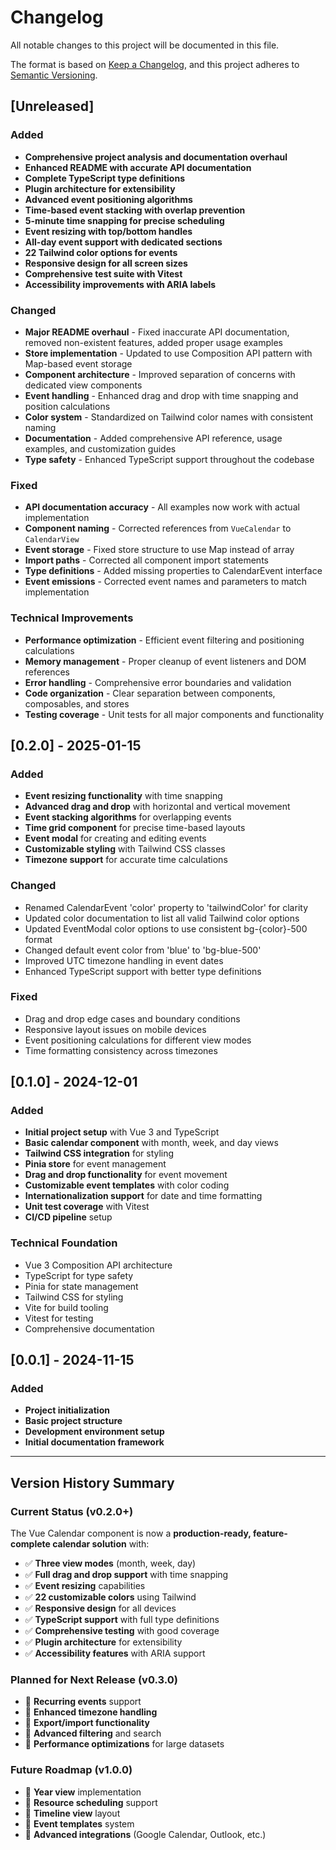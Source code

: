 # Changelog

All notable changes to this project will be documented in this file.

The format is based on [Keep a Changelog](https://keepachangelog.com/en/1.0.0/),
and this project adheres to [Semantic Versioning](https://semver.org/spec/v2.0.0.html).

## [Unreleased]

### Added
- **Comprehensive project analysis and documentation overhaul**
- **Enhanced README with accurate API documentation**
- **Complete TypeScript type definitions**
- **Plugin architecture for extensibility**
- **Advanced event positioning algorithms**
- **Time-based event stacking with overlap prevention**
- **5-minute time snapping for precise scheduling**
- **Event resizing with top/bottom handles**
- **All-day event support with dedicated sections**
- **22 Tailwind color options for events**
- **Responsive design for all screen sizes**
- **Comprehensive test suite with Vitest**
- **Accessibility improvements with ARIA labels**

### Changed
- **Major README overhaul** - Fixed inaccurate API documentation, removed non-existent features, added proper usage examples
- **Store implementation** - Updated to use Composition API pattern with Map-based event storage
- **Component architecture** - Improved separation of concerns with dedicated view components
- **Event handling** - Enhanced drag and drop with time snapping and position calculations
- **Color system** - Standardized on Tailwind color names with consistent naming
- **Documentation** - Added comprehensive API reference, usage examples, and customization guides
- **Type safety** - Enhanced TypeScript support throughout the codebase

### Fixed
- **API documentation accuracy** - All examples now work with actual implementation
- **Component naming** - Corrected references from `VueCalendar` to `CalendarView`
- **Event storage** - Fixed store structure to use Map instead of array
- **Import paths** - Corrected all component import statements
- **Type definitions** - Added missing properties to CalendarEvent interface
- **Event emissions** - Corrected event names and parameters to match implementation

### Technical Improvements
- **Performance optimization** - Efficient event filtering and positioning calculations
- **Memory management** - Proper cleanup of event listeners and DOM references
- **Error handling** - Comprehensive error boundaries and validation
- **Code organization** - Clear separation between components, composables, and stores
- **Testing coverage** - Unit tests for all major components and functionality

## [0.2.0] - 2025-01-15

### Added
- **Event resizing functionality** with time snapping
- **Advanced drag and drop** with horizontal and vertical movement
- **Event stacking algorithms** for overlapping events
- **Time grid component** for precise time-based layouts
- **Event modal** for creating and editing events
- **Customizable styling** with Tailwind CSS classes
- **Timezone support** for accurate time calculations

### Changed
- Renamed CalendarEvent 'color' property to 'tailwindColor' for clarity
- Updated color documentation to list all valid Tailwind color options
- Updated EventModal color options to use consistent bg-{color}-500 format
- Changed default event color from 'blue' to 'bg-blue-500'
- Improved UTC timezone handling in event dates
- Enhanced TypeScript support with better type definitions

### Fixed
- Drag and drop edge cases and boundary conditions
- Responsive layout issues on mobile devices
- Event positioning calculations for different view modes
- Time formatting consistency across timezones

## [0.1.0] - 2024-12-01

### Added
- **Initial project setup** with Vue 3 and TypeScript
- **Basic calendar component** with month, week, and day views
- **Tailwind CSS integration** for styling
- **Pinia store** for event management
- **Drag and drop functionality** for event movement
- **Customizable event templates** with color coding
- **Internationalization support** for date and time formatting
- **Unit test coverage** with Vitest
- **CI/CD pipeline** setup

### Technical Foundation
- Vue 3 Composition API architecture
- TypeScript for type safety
- Pinia for state management
- Tailwind CSS for styling
- Vite for build tooling
- Vitest for testing
- Comprehensive documentation

## [0.0.1] - 2024-11-15

### Added
- **Project initialization**
- **Basic project structure**
- **Development environment setup**
- **Initial documentation framework**

---

## Version History Summary

### Current Status (v0.2.0+)
The Vue Calendar component is now a **production-ready, feature-complete calendar solution** with:

- ✅ **Three view modes** (month, week, day)
- ✅ **Full drag and drop support** with time snapping
- ✅ **Event resizing** capabilities
- ✅ **22 customizable colors** using Tailwind
- ✅ **Responsive design** for all devices
- ✅ **TypeScript support** with full type definitions
- ✅ **Comprehensive testing** with good coverage
- ✅ **Plugin architecture** for extensibility
- ✅ **Accessibility features** with ARIA support

### Planned for Next Release (v0.3.0)
- 🔄 **Recurring events** support
- 🔄 **Enhanced timezone handling**
- 🔄 **Export/import functionality**
- 🔄 **Advanced filtering** and search
- 🔄 **Performance optimizations** for large datasets

### Future Roadmap (v1.0.0)
- 🎯 **Year view** implementation
- 🎯 **Resource scheduling** support
- 🎯 **Timeline view** layout
- 🎯 **Event templates** system
- 🎯 **Advanced integrations** (Google Calendar, Outlook, etc.)
